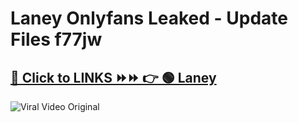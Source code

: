 
 # Laney Onlyfans Leaked - Update Files f77jw

## <h2><a href="https://clipsfans.com/Laney&ref=git">🔗 Click to LINKS ⏩⏩ 👉 🟢 Laney </a></h2>

<a href="https://clipsfans.com/Laney&ref=git" rel="nofollow" data-target="animated-image.originalLink"><img src="https://i.ibb.co.com/xMMVF88/686577567.gif" alt="Viral Video Original" style="max-width: 100%; display: inline-block;" data-target="animated-image.originalImage"></a>

